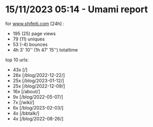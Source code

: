 # 15/11/2023 05:14 - Umami report
for www.shifeiti.com [24h] :

 - 195 (25) page views
 - 79 (11) uniques
 - 53 (-4) bounces
 - 4h 3' 10'' (1h 47' 15'') totaltime


top 10 urls:
 - 43x [/]
 - 26x [/blog/2022-12-22/]
 - 25x [/blog/2023-01-12/]
 - 25x [/blog/2022-12-09/]
 - 16x [/about/]
 - 9x [/blog/2022-05-07/]
 - 7x [/wiki/]
 - 6x [/blog/2023-02-03/]
 - 4x [/bbtalk/]
 - 4x [/blog/2022-08-26/]


